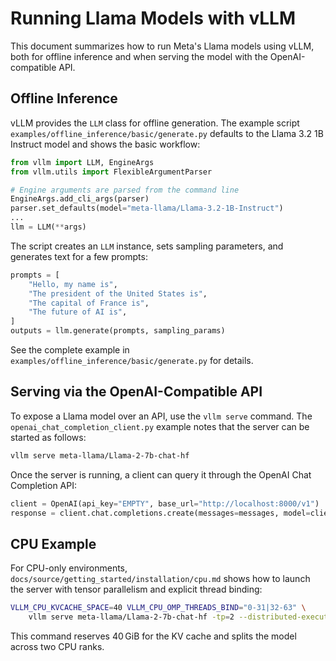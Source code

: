 # Running Llama Models with vLLM

This document summarizes how to run Meta's Llama models using vLLM, both for offline inference and when serving the model with the OpenAI-compatible API.

## Offline Inference

vLLM provides the `LLM` class for offline generation. The example script `examples/offline_inference/basic/generate.py` defaults to the Llama 3.2 1B Instruct model and shows the basic workflow:

```python
from vllm import LLM, EngineArgs
from vllm.utils import FlexibleArgumentParser

# Engine arguments are parsed from the command line
EngineArgs.add_cli_args(parser)
parser.set_defaults(model="meta-llama/Llama-3.2-1B-Instruct")
...
llm = LLM(**args)
```

The script creates an `LLM` instance, sets sampling parameters, and generates text for a few prompts:

```python
prompts = [
    "Hello, my name is",
    "The president of the United States is",
    "The capital of France is",
    "The future of AI is",
]
outputs = llm.generate(prompts, sampling_params)
```

See the complete example in `examples/offline_inference/basic/generate.py` for details.

## Serving via the OpenAI-Compatible API

To expose a Llama model over an API, use the `vllm serve` command. The `openai_chat_completion_client.py` example notes that the server can be started as follows:

```bash
vllm serve meta-llama/Llama-2-7b-chat-hf
```

Once the server is running, a client can query it through the OpenAI Chat Completion API:

```python
client = OpenAI(api_key="EMPTY", base_url="http://localhost:8000/v1")
response = client.chat.completions.create(messages=messages, model=client.models.list().data[0].id)
```

## CPU Example

For CPU-only environments, `docs/source/getting_started/installation/cpu.md` shows how to launch the server with tensor parallelism and explicit thread binding:

```bash
VLLM_CPU_KVCACHE_SPACE=40 VLLM_CPU_OMP_THREADS_BIND="0-31|32-63" \
    vllm serve meta-llama/Llama-2-7b-chat-hf -tp=2 --distributed-executor-backend mp
```

This command reserves 40 GiB for the KV cache and splits the model across two CPU ranks.
